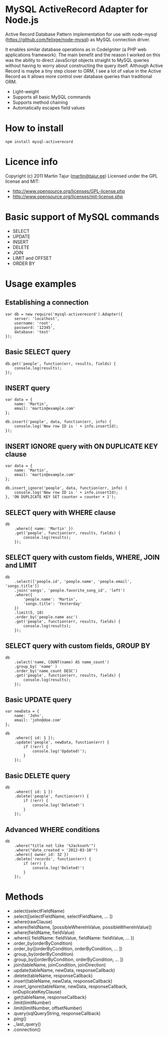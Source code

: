 MySQL ActiveRecord Adapter for Node.js
======================================

Active Record Database Pattern implementation for use with node-mysql (https://github.com/felixge/node-mysql) as MySQL connection driver.

It enables similar database operations as in CodeIgniter (a PHP web applications framework). The main benefit and the reason I worked on this was the ability to direct JavaScript objects straight to MySQL queries without having to worry about constructing the query itself. Although Active Record is maybe a tiny step closer to ORM, I see a lot of value in the Active Record as it allows more control over database queries than traditional ORM.

 * Light-weight
 * Supports all basic MySQL commands
 * Supports method chaining
 * Automatically escapes field values

How to install
==============

	npm install mysql-activerecord

Licence info
============

Copyright (c) 2011 Martin Tajur (martin@tajur.ee)
Licensed under the GPL license and MIT:

* http://www.opensource.org/licenses/GPL-license.php
* http://www.opensource.org/licenses/mit-license.php

Basic support of MySQL commands
===============================

 * SELECT
 * UPDATE
 * INSERT
 * DELETE
 * JOIN
 * LIMIT and OFFSET
 * ORDER BY
 
Usage examples
==============

Establishing a connection
-------------------------

    var db = new require('mysql-activerecord').Adapter({
    	server: 'localhost',
    	username: 'root',
    	password: '12345',
    	database: 'test'
    });
    
Basic SELECT query
------------------

	db.get('people', function(err, results, fields) {
		console.log(results);
	});

INSERT query
------------
	
	var data = {
		name: 'Martin',
		email: 'martin@example.com'
	};
	
	db.insert('people', data, function(err, info) {
		console.log('New row ID is ' + info.insertId);
	});

INSERT IGNORE query with ON DUPLICATE KEY clause
------------------------------------------------
	
	var data = {
		name: 'Martin',
		email: 'martin@example.com'
	};
	
	db.insert_ignore('people', data, function(err, info) {
		console.log('New row ID is ' + info.insertId);
	}, 'ON DUPLICATE KEY SET counter = counter + 1');
	
SELECT query with WHERE clause
------------------------------

	db
		.where({ name: 'Martin' })
		.get('people', function(err, results, fields) {
			console.log(results);
		});

SELECT query with custom fields, WHERE, JOIN and LIMIT
---------------------------------------------------

	db
		.select(['people.id', 'people.name', 'people.email', 'songs.title'])
		.join('songs', 'people.favorite_song_id', 'left')
		.where({
			'people.name': 'Martin',
			'songs.title': 'Yesterday'
		})
		.limit(5, 10)
		.order_by('people.name asc')
		.get('people', function(err, results, fields) {
			console.log(results);
		});

SELECT query with custom fields, GROUP BY
---------------------------------------------------

	db
		.select('name, COUNT(name) AS name_count')
		.group_by( 'name' )
		.order_by('name_count DESC')
		.get('people', function(err, results, fields) {
			console.log(results);
		});

Basic UPDATE query
------------------
	
	var newData = {
		name: 'John',
		email: 'john@doe.com'
	};
	
	db
		.where({ id: 1 });
		.update('people', newData, function(err) {
			if (!err) {
				console.log('Updated!');
			}
		});

Basic DELETE query
------------------

	db
		.where({ id: 1 })
		.delete('people', function(err) {
			if (!err) {
				console.log('Deleted!')
			}
		});


Advanced WHERE conditions
-------------------------

	db
		.where("title not like '%Jackson%'")
		.where("date_created > '2012-03-10'")
		.where({ owner_id: 32 })
		.delete('records', function(err) {
			if (err) {
				console.log('Deleted!')
			}
		});


Methods
=======

 * .select(selectFieldName)
 * .select([selectFieldName, selectFieldName, ... ])
 * .where(rawClause)
 * .where(fieldName, [possibleWhereInValue, possibleWhereInValue])
 * .where(fieldName, fieldValue)
 * .where({ fieldName: fieldValue, fieldName: fieldValue, ... })
 * .order_by(orderByCondition)
 * .order_by([orderByCondition, orderByCondition, ... ])
 * .group_by(orderByCondition)
 * .group_by([orderByCondition, orderByCondition, ... ])
 * .join(tableName, joinCondition, joinDirection)
 * .update(tableName, newData, responseCallback)
 * .delete(tableName, responseCallback)
 * .insert(tableName, newData, responseCallback)
 * .insert_ignore(tableName, newData, responseCallback, onDuplicateKeyClause)
 * .get(tableName, responseCallback)
 * .limit(limitNumber)
 * .limit(limitNumber, offsetNumber)
 * .query(sqlQueryString, responseCallback)
 * .ping()
 * ._last_query()
 * .connection()
